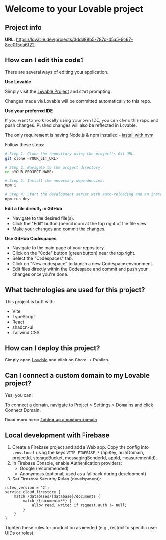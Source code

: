 # Welcome to your Lovable project

## Project info

**URL**: https://lovable.dev/projects/3ddd88b5-787c-45a5-9b67-8ec015da6f22

## How can I edit this code?

There are several ways of editing your application.

**Use Lovable**

Simply visit the [Lovable Project](https://lovable.dev/projects/3ddd88b5-787c-45a5-9b67-8ec015da6f22) and start prompting.

Changes made via Lovable will be committed automatically to this repo.

**Use your preferred IDE**

If you want to work locally using your own IDE, you can clone this repo and push changes. Pushed changes will also be reflected in Lovable.

The only requirement is having Node.js & npm installed - [install with nvm](https://github.com/nvm-sh/nvm#installing-and-updating)

Follow these steps:

```sh
# Step 1: Clone the repository using the project's Git URL.
git clone <YOUR_GIT_URL>

# Step 2: Navigate to the project directory.
cd <YOUR_PROJECT_NAME>

# Step 3: Install the necessary dependencies.
npm i

# Step 4: Start the development server with auto-reloading and an instant preview.
npm run dev
```

**Edit a file directly in GitHub**

- Navigate to the desired file(s).
- Click the "Edit" button (pencil icon) at the top right of the file view.
- Make your changes and commit the changes.

**Use GitHub Codespaces**

- Navigate to the main page of your repository.
- Click on the "Code" button (green button) near the top right.
- Select the "Codespaces" tab.
- Click on "New codespace" to launch a new Codespace environment.
- Edit files directly within the Codespace and commit and push your changes once you're done.

## What technologies are used for this project?

This project is built with:

- Vite
- TypeScript
- React
- shadcn-ui
- Tailwind CSS

## How can I deploy this project?

Simply open [Lovable](https://lovable.dev/projects/3ddd88b5-787c-45a5-9b67-8ec015da6f22) and click on Share -> Publish.

## Can I connect a custom domain to my Lovable project?

Yes, you can!

To connect a domain, navigate to Project > Settings > Domains and click Connect Domain.

Read more here: [Setting up a custom domain](https://docs.lovable.dev/features/custom-domain#custom-domain)

## Local development with Firebase

1. Create a Firebase project and add a Web app. Copy the config into `.env.local` using the keys `VITE_FIREBASE_*` (apiKey, authDomain, projectId, storageBucket, messagingSenderId, appId, measurementId).
2. In Firebase Console, enable Authentication providers:
	 - Google (recommended)
	 - Anonymous (optional; used as a fallback during development)
3. Set Firestore Security Rules (development):

```
rules_version = '2';
service cloud.firestore {
	match /databases/{database}/documents {
		match /{document=**} {
			allow read, write: if request.auth != null;
		}
	}
}
```

Tighten these rules for production as needed (e.g., restrict to specific user UIDs or roles).
